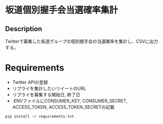 坂道個別握手会当選確率集計
===
## Description
Twitterで募集した坂道グループの個別握手会の当選確率を集計し、CSVに出力する。
# Requirements
- Twitter APIの登録
- リプライを集計したいツイートのURL
- リプライを募集する開始日, 終了日
- .ENVファイルにCONSUMER_KEY, CONSUMER_SECRET, ACCESS_TOKEN, ACCESS_TOKEN_SECRETの記載
```
pip install -r requirements.txt
```